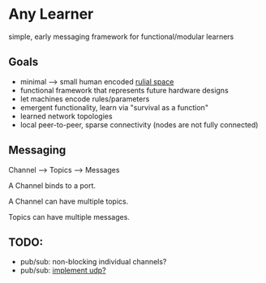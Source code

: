 # Any Learner
simple, early messaging framework for functional/modular learners

## Goals
- minimal --> small human encoded [rulial space](https://writings.stephenwolfram.com/2020/06/exploring-rulial-space-the-case-of-turing-machines/)
- functional framework that represents future hardware designs
- let machines encode rules/parameters
- emergent functionality, learn via "survival as a function"
- learned network topologies
- local peer-to-peer, sparse connectivity (nodes are not fully connected)

## Messaging
Channel --> Topics --> Messages 

A Channel binds to a port. 

A Channel can have multiple topics.

Topics can have multiple messages.


## TODO:
- pub/sub: non-blocking individual channels?
- pub/sub: [implement udp?](https://zguide.zeromq.org/docs/chapter8/#Cooperative-Discovery-Using-UDP-Broadcasts)